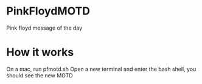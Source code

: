 # PinkFloydMOTD
Pink floyd message of the day 


# How it works
On a mac, run pfmotd.sh
Open a new terminal and enter the bash shell, you should see the new MOTD
